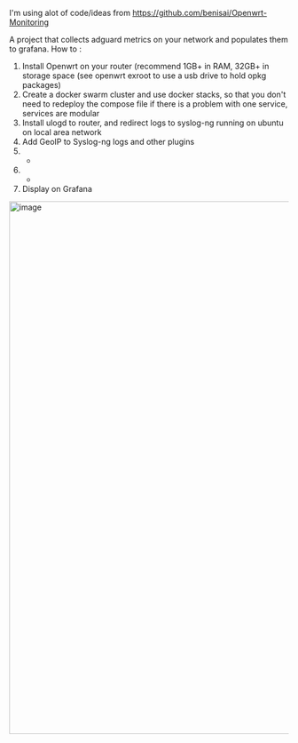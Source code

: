 I'm using alot of code/ideas from https://github.com/benisai/Openwrt-Monitoring

A project that collects adguard metrics on your network and populates them to grafana.
How to :
1) Install Openwrt on your router (recommend 1GB+ in RAM, 32GB+ in storage space (see openwrt exroot to use a usb drive to hold opkg packages)
2) Create a docker swarm cluster and use docker stacks, so that you don't need to redeploy the compose file if there is a problem with one service, services are modular
3) Install ulogd to router, and redirect logs to syslog-ng running on ubuntu on local area network
4) Add GeoIP to Syslog-ng logs and other plugins
5) -
6) -
7) Display on Grafana

<img width="959" alt="image" src="https://github.com/akademsubotnik/router-project/assets/44036625/33aa576a-f37a-477b-8f7b-58ad7409f903">
